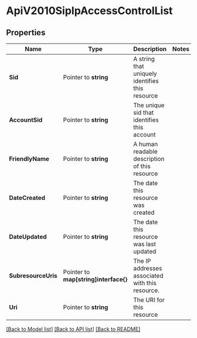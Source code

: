 # ApiV2010SipIpAccessControlList

## Properties

Name | Type | Description | Notes
------------ | ------------- | ------------- | -------------
**Sid** | Pointer to **string** | A string that uniquely identifies this resource |
**AccountSid** | Pointer to **string** | The unique sid that identifies this account |
**FriendlyName** | Pointer to **string** | A human readable description of this resource |
**DateCreated** | Pointer to **string** | The date this resource was created |
**DateUpdated** | Pointer to **string** | The date this resource was last updated |
**SubresourceUris** | Pointer to **map[string]interface{}** | The IP addresses associated with this resource. |
**Uri** | Pointer to **string** | The URI for this resource |

[[Back to Model list]](../README.md#documentation-for-models) [[Back to API list]](../README.md#documentation-for-api-endpoints) [[Back to README]](../README.md)


